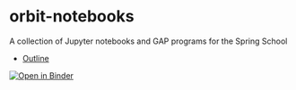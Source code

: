 # orbit-notebooks
A collection of Jupyter notebooks and GAP programs for the Spring School

* [Outline](https://github.com/gpfeiffer/orbit-notebooks/blob/main/outline.ipynb)

[![Open in Binder](https://mybinder.org/badge_logo.svg)](https://mybinder.org/v2/gh/gpfeiffer/orbit-notebooks/main)

